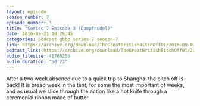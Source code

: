 ```yaml
---
layout: episode
season_number: 7
episode_number: 3
title: "Series 7 Episode 3 (Dampfnudel)"
date: 2016-09-21 10:29:45
categories: podcast gbbo series-7 season-7
link: https://archive.org/download/TheGreatBritishBitchOff01/2016-09-01--703-GBBO-Episode%203.mp3
podcast_link: https://archive.org/download/TheGreatBritishBitchOff01/2016-09-01--703-GBBO-Episode%203.mp3
audio_filesize: 41760256
audio_duration: "50:23"
---
```

After a two week absence due to a quick trip to Shanghai the bitch off is back! It is bread week in the tent, for some the most important of weeks, and as usual we slice through the action like a hot knife through a ceremonial ribbon made of butter.
